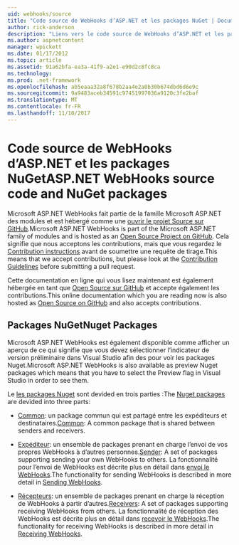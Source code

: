 ```yaml
---
uid: webhooks/source
title: "Code source de WebHooks d’ASP.NET et les packages NuGet | Documents Microsoft"
author: rick-anderson
description: "Liens vers le code source de WebHooks d’ASP.NET et les packages NuGet"
ms.author: aspnetcontent
manager: wpickett
ms.date: 01/17/2012
ms.topic: article
ms.assetid: 91a62bfa-ea3a-41f9-a2e1-e90d2c8fc8ca
ms.technology: 
ms.prod: .net-framework
ms.openlocfilehash: ab5eaaa32a8f678b2aa4e2a0b30b674dbd6d6e9c
ms.sourcegitcommit: 9a9483aceb34591c97451997036a9120c3fe2baf
ms.translationtype: MT
ms.contentlocale: fr-FR
ms.lasthandoff: 11/10/2017
---
```

# <a name="aspnet-webhooks-source-code-and-nuget-packages"></a><span data-ttu-id="a015b-103">Code source de WebHooks d’ASP.NET et les packages NuGet</span><span class="sxs-lookup"><span data-stu-id="a015b-103">ASP.NET WebHooks source code and NuGet packages</span></span>

<span data-ttu-id="a015b-104">Microsoft ASP.NET WebHooks fait partie de la famille Microsoft ASP.NET des modules et est hébergé comme une [ouvrir le projet Source sur GitHub](https://github.com/aspnet/WebHooks).</span><span class="sxs-lookup"><span data-stu-id="a015b-104">Microsoft ASP.NET WebHooks is part of the Microsoft ASP.NET family of modules and is hosted as an [Open Source Project on GitHub](https://github.com/aspnet/WebHooks).</span></span> <span data-ttu-id="a015b-105">Cela signifie que nous acceptons les contributions, mais que vous regardez le [Contribution instructions](https://github.com/aspnet/Home/blob/master/CONTRIBUTING.md) avant de soumettre une requête de tirage.</span><span class="sxs-lookup"><span data-stu-id="a015b-105">This means that we accept contributions, but please look at the [Contribution Guidelines](https://github.com/aspnet/Home/blob/master/CONTRIBUTING.md) before submitting a pull request.</span></span>

<span data-ttu-id="a015b-106">Cette documentation en ligne qui vous lisez maintenant est également hébergée en tant que [Open Source sur GitHub](http://docs.asp.net/en/latest/contribute/style-guide.html#style-guide) et accepte également les contributions.</span><span class="sxs-lookup"><span data-stu-id="a015b-106">This online documentation which you are reading now is also hosted as [Open Source on GitHub](http://docs.asp.net/en/latest/contribute/style-guide.html#style-guide) and also accepts contributions.</span></span>

## <a name="nuget-packages"></a><span data-ttu-id="a015b-107">Packages NuGet</span><span class="sxs-lookup"><span data-stu-id="a015b-107">Nuget Packages</span></span>

<span data-ttu-id="a015b-108">Microsoft ASP.NET WebHooks est également disponible comme afficher un aperçu de ce qui signifie que vous devez sélectionner l’indicateur de version préliminaire dans Visual Studio afin des pour voir les packages Nuget.</span><span class="sxs-lookup"><span data-stu-id="a015b-108">Microsoft ASP.NET WebHooks is also available as preview Nuget packages which means that you have to select the Preview flag in Visual Studio in order to see them.</span></span>

<span data-ttu-id="a015b-109">Le [les packages Nuget](https://nuget.org/packages?q=Microsoft.AspNet.WebHooks) sont devided en trois parties :</span><span class="sxs-lookup"><span data-stu-id="a015b-109">The [Nuget packages](https://nuget.org/packages?q=Microsoft.AspNet.WebHooks) are devided into three parts:</span></span>

* <span data-ttu-id="a015b-110">[Common](https://www.nuget.org/packages?q=Microsoft.AspNet.WebHooks.Common): un package commun qui est partagé entre les expéditeurs et destinataires.</span><span class="sxs-lookup"><span data-stu-id="a015b-110">[Common](https://www.nuget.org/packages?q=Microsoft.AspNet.WebHooks.Common): A common package that is shared between senders and receivers.</span></span>

* <span data-ttu-id="a015b-111">[Expéditeur](https://www.nuget.org/packages?q=Microsoft.AspNet.WebHooks.Custom): un ensemble de packages prenant en charge l’envoi de vos propres WebHooks à d’autres personnes.</span><span class="sxs-lookup"><span data-stu-id="a015b-111">[Sender](https://www.nuget.org/packages?q=Microsoft.AspNet.WebHooks.Custom): A set of packages supporting sending your own WebHooks to others.</span></span> <span data-ttu-id="a015b-112">La fonctionnalité pour l’envoi de WebHooks est décrite plus en détail dans [envoi le WebHooks](sending/index.md).</span><span class="sxs-lookup"><span data-stu-id="a015b-112">The functionality for sending WebHooks is described in more detail in [Sending WebHooks](sending/index.md).</span></span>

* <span data-ttu-id="a015b-113">[Récepteurs](https://www.nuget.org/packages?q=Microsoft.AspNet.WebHooks.Receivers): un ensemble de packages prenant en charge la réception de WebHooks à partir d’autres.</span><span class="sxs-lookup"><span data-stu-id="a015b-113">[Receivers](https://www.nuget.org/packages?q=Microsoft.AspNet.WebHooks.Receivers): A set of packages supporting receiving WebHooks from others.</span></span> <span data-ttu-id="a015b-114">La fonctionnalité de réception des WebHooks est décrite plus en détail dans [recevoir le WebHooks](receiving/index.md).</span><span class="sxs-lookup"><span data-stu-id="a015b-114">The functionality for receiving WebHooks is described in more detail in [Receiving WebHooks](receiving/index.md).</span></span>
